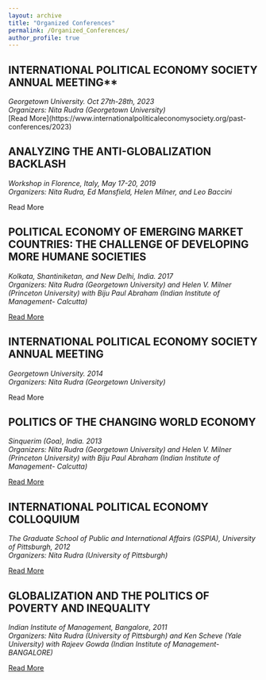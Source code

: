 ```yaml
---
layout: archive
title: "Organized Conferences"
permalink: /Organized_Conferences/
author_profile: true
---
```


## INTERNATIONAL POLITICAL ECONOMY SOCIETY ANNUAL MEETING**

<address>
 Georgetown University. Oct 27th-28th, 2023<br /> Organizers: Nita Rudra (Georgetown University)
</address>
[Read More](https://www.internationalpoliticaleconomysociety.org/past-conferences/2023) 

## ANALYZING THE ANTI-GLOBALIZATION BACKLASH

<address>
 Workshop in Florence, Italy, May 17-20, 2019<br /> Organizers: Nita Rudra, Ed Mansfield, Helen Milner, and Leo Baccini
</address>

Read More

## POLITICAL ECONOMY OF EMERGING MARKET COUNTRIES: THE CHALLENGE OF DEVELOPING MORE HUMANE SOCIETIES

<address>
 Kolkata, Shantiniketan, and New Delhi, India. 2017<br /> Organizers: Nita Rudra (Georgetown University) and Helen V. Milner (Princeton University) with Biju Paul Abraham (Indian Institute of Management- Calcutta)
</address>

[Read More](/files/POLITICALECONOMYOFEMERGINGMARKETCOUNTRIES.pdf)

## INTERNATIONAL POLITICAL ECONOMY SOCIETY ANNUAL MEETING

<address>
 Georgetown University. 2014<br /> Organizers: Nita Rudra (Georgetown University)
</address>

Read More

## POLITICS OF THE CHANGING WORLD ECONOMY

<address>
 Sinquerim (Goa), India. 2013<br /> Organizers: Nita Rudra (Georgetown University) and Helen V. Milner (Princeton University) with Biju Paul Abraham (Indian Institute of Management- Calcutta)
</address>

[Read More](/files/POLITICSOFTHECHANGINGWORLDECONOMY.pdf)

## INTERNATIONAL POLITICAL ECONOMY COLLOQUIUM

<address>
 The Graduate School of Public and International Affairs (GSPIA), University of Pittsburgh, 2012<br /> Organizers: Nita Rudra (University of Pittsburgh)
</address>

[Read More](/files/INTERNATIONALPOLITICALECONOMYCOLLOQUIUM.pdf) 

## GLOBALIZATION AND THE POLITICS OF POVERTY AND INEQUALITY

<address>
 Indian Institute of Management, Bangalore, 2011<br /> Organizers: Nita Rudra (University of Pittsburgh) and Ken Scheve (Yale University) with Rajeev Gowda (Indian Institute of Management- BANGALORE)
</address>

[Read More](/Nita-Rudra//files/GLOBALIZATIONANDTHEPOLITICSOFPOVERTYANDINEQUALITY.pdf) 
